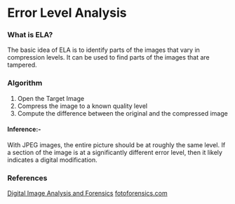 # Error Level Analysis

### What is ELA?

The basic idea of ELA is to identify parts of the images that vary in compression levels. It can be used to find parts of the images that are tampered.

### Algorithm

1) Open the Target Image
2) Compress the image to a known quality level
3) Compute the difference between the original and the compressed image

#### Inference:-

With JPEG images, the entire picture should be at roughly the same level. If a section of the image is at a significantly different error level, then it likely indicates a digital modification.

### References

[Digital Image Analysis and Forensics](http://blackhat.com/presentations/bh-dc-08/Krawetz/Whitepaper/bh-dc-08-krawetz-WP.pdf)
[fotoforensics.com](https://fotoforensics.com/tutorial-ela.php)

